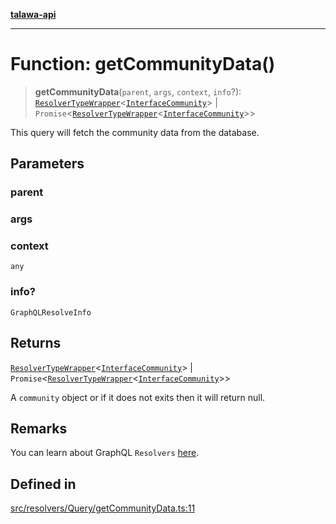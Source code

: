[**talawa-api**](../../../../README.md)

***

# Function: getCommunityData()

> **getCommunityData**(`parent`, `args`, `context`, `info`?): [`ResolverTypeWrapper`](../../../../types/generatedGraphQLTypes/type-aliases/ResolverTypeWrapper.md)\<[`InterfaceCommunity`](../../../../models/Community/interfaces/InterfaceCommunity.md)\> \| `Promise`\<[`ResolverTypeWrapper`](../../../../types/generatedGraphQLTypes/type-aliases/ResolverTypeWrapper.md)\<[`InterfaceCommunity`](../../../../models/Community/interfaces/InterfaceCommunity.md)\>\>

This query will fetch the community data from the database.

## Parameters

### parent

### args

### context

`any`

### info?

`GraphQLResolveInfo`

## Returns

[`ResolverTypeWrapper`](../../../../types/generatedGraphQLTypes/type-aliases/ResolverTypeWrapper.md)\<[`InterfaceCommunity`](../../../../models/Community/interfaces/InterfaceCommunity.md)\> \| `Promise`\<[`ResolverTypeWrapper`](../../../../types/generatedGraphQLTypes/type-aliases/ResolverTypeWrapper.md)\<[`InterfaceCommunity`](../../../../models/Community/interfaces/InterfaceCommunity.md)\>\>

A `community` object or if it does not exits then it will return null.

## Remarks

You can learn about GraphQL `Resolvers`
[here](https://www.apollographql.com/docs/apollo-server/data/resolvers/).

## Defined in

[src/resolvers/Query/getCommunityData.ts:11](https://github.com/Suyash878/talawa-api/blob/095e6964ce2a06c1c30d1acf81b6162203f1db91/src/resolvers/Query/getCommunityData.ts#L11)
